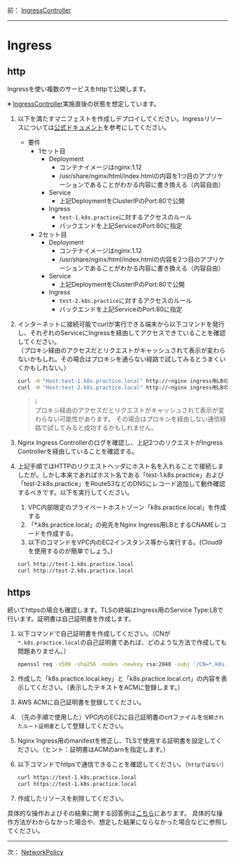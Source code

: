前： [IngressController](IngressController.md)  

---

# Ingress

## http

Ingressを使い複数のサービスをhttpで公開します。

※ [IngressController](IngressController.md)実施直後の状態を想定しています。

1. 以下を満たすマニフェストを作成しデプロイしてください。Ingressリソースについては[公式ドキュメント][1]を参考にしてください。

   - 要件
     - 1セット目
       - Deployment
         - コンテナイメージはnginx:1.12
         - /usr/share/nginx/html/index.htmlの内容を1つ目のアプリケーションであることがわかる内容に書き換える（内容自由）
       - Service
         - 上記DeploymentをClusterIPのPort:80で公開
       - Ingress
         - `test-1.k8s.practice`に対するアクセスのルール
         - バックエンドを上記ServiceのPort:80に指定
     - 2セット目
       - Deployment
         - コンテナイメージはnginx:1.12
         - /usr/share/nginx/html/index.htmlの内容を2つ目のアプリケーションであることがわかる内容に書き換える（内容自由）
       - Service
         - 上記DeploymentをClusterIPのPort:80で公開
       - Ingress
         - `test-2.k8s.practice`に対するアクセスのルール
         - バックエンドを上記ServiceのPort:80に指定

1. インターネットに接続可能でcurlが実行できる端末から以下コマンドを発行し、それぞれのServiceにIngressを経由してアクセスできていることを確認してください。  
  （プロキシ経由のアクセスだとリクエストがキャッシュされて表示が変わらないかもしれ。その場合はプロキシを通らない経路で試してみるとうまくいくかもしれない。）

   ```bash
   curl -H "Host:test-1.k8s.practice.local" http://<nginx ingress用LBのDNS名>
   curl -H "Host:test-2.k8s.practice.local" http://<nginx ingress用LBのDNS名>
   ```

   > :information_source:  
   > プロキシ経由のアクセスだとリクエストがキャッシュされて表示が変わらない可能性があります。
   > その場合はプロキシを経由しない通信経路で試してみると成功するかもしれません。

1. Nginx Ingress Controllerのログを確認し、上記2つのリクエストがIngress Controllerを経由していることを確認する。

1. 上記手順ではHTTPのリクエストヘッダにホスト名を入れることで接続しましたが。しかし本来であればホスト名である「test-1.k8s.practice」および「test-2.k8s.practice」をRoute53などのDNSにレコード追加して動作確認するべきです。以下を実行してください。
   1. VPC内部限定のプライベートホストゾーン「k8s.practice.local」を作成する
   1. 「*.k8s.practice.local」の宛先をNginx Ingress用LBとするCNAMEレコードを作成する。
   1. 以下のコマンドをVPC内のEC2インスタンス等から実行する。(Cloud9を使用するのが簡単でしょう。)

   ```bash
   curl http://test-1.k8s.practice.local
   curl http://test-2.k8s.practice.local
   ```

## https

続いてhttpsの場合も確認します。TLSの終端はIngress用のService Type:LBで行います。証明書は自己証明書を作成します。

1. 以下コマンドで自己証明書を作成してください。（CNが`*.k8s.practice.local`の自己証明書であれば、どのような方法で作成しても問題ありません。）

   ```bash
   openssl req -x509 -sha256 -nodes -newkey rsa:2048 -subj '/CN=*.k8s.practice.local' -keyout k8s.practice.local.key -out k8s.practice.local.crt
   ```

1. 作成した「k8s.practice.local.key」と「k8s.practice.local.crt」の内容を表示してください。（表示したテキストをACMに登録します。）

1. AWS ACMに自己証明書を登録してください。

1. （先の手順で使用した）VPC内のEC2に自己証明書のcrtファイルを`信頼されたルート証明書`として登録してください。

1. Nginx Ingress用のmanifestを修正し、TLSで使用する証明書を設定してください。（ヒント：証明書はACMのarnを指定します。）

1. 以下コマンドでhttpsで通信できることを確認してください。（`httpではない`）

   ```bash
   curl https://test-1.k8s.practice.local
   curl https://test-1.k8s.practice.local
   ```

1. 作成したリソースを削除してください。

具体的な操作およびその結果に関する回答例は[こちら](../ans/Ingress_answer.md)にあります。
具体的な操作方法がわからなかった場合や、想定した結果にならなかった場合などに参照してください。

[1]:https://kubernetes.io/docs/concepts/services-networking/ingress/

---

次： [NetworkPolicy](NetworkPolicy.md)  
